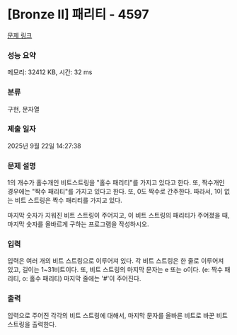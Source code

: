 # [Bronze II] 패리티 - 4597 

[문제 링크](https://www.acmicpc.net/problem/4597) 

### 성능 요약

메모리: 32412 KB, 시간: 32 ms

### 분류

구현, 문자열

### 제출 일자

2025년 9월 22일 14:27:38

### 문제 설명

<p>
	1의 개수가 홀수개인 비트스트링을 "홀수 패리티"를 가지고 있다고 한다. 또, 짝수개인 경우에는 "짝수 패리티"를 가지고 있다고 한다. 또, 0도 짝수로 간주한다. 따라서, 1이 없는 비트 스트링은 짝수 패리티를 가지고 있다.</p>

<p>
	마지막 숫자가 지워진 비트 스트링이 주어지고, 이 비트 스트링의 패리티가 주어졌을 때, 마지막 숫자를 올바르게 구하는 프로그램을 작성하시오.</p>

### 입력 

 <p>
	입력은 여러 개의 비트 스트링으로 이루어져 있다. 각 비트 스트링은 한 줄로 이루어져 있고, 길이는 1~31비트이다. 또, 비트 스트링의 마지막 문자는 e 또는 o이다. (e: 짝수 패리티, o: 홀수 패리티) 마지막 줄에는 '#'이 주어진다.</p>

### 출력 

 <p>
	입력으로 주어진 각각의 비트 스트링에 대해서, 마지막 문자를 올바른 비트로 바꾼 비트 스트링을 출력한다.</p>

